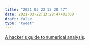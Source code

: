 ```yaml
---
title: "2021 03 22 13 28 47"
date: 2021-03-22T13:28:47+01:00
draft: false
type: "tweet"
---
```

[A hacker's guide to numerical analysis](https://bollu.github.io/a-hackers-guide-to-numerical-analysis.html).
